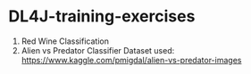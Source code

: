 # DL4J-training-exercises

1. Red Wine Classification
2. Alien vs Predator Classifier
  Dataset used: https://www.kaggle.com/pmigdal/alien-vs-predator-images
